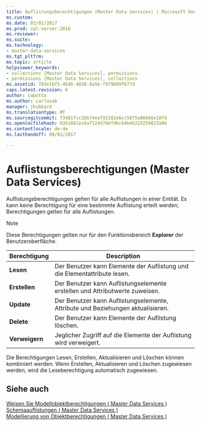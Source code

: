 ```yaml
---
title: Auflistungsberechtigungen (Master Data Services) | Microsoft Docs
ms.custom: 
ms.date: 03/01/2017
ms.prod: sql-server-2016
ms.reviewer: 
ms.suite: 
ms.technology:
- master-data-services
ms.tgt_pltfrm: 
ms.topic: article
helpviewer_keywords:
- collections [Master Data Services], permissions
- permissions [Master Data Services], collections
ms.assetid: 703e1bf5-4b4b-4830-8a5b-f979b09f677d
caps.latest.revision: 6
author: sabotta
ms.author: carlasab
manager: jhubbard
ms.translationtype: MT
ms.sourcegitcommit: f3481fcc2bb74eaf93182e6cc58f5a06666e10f4
ms.openlocfilehash: 6361881ec6af124d7bbfd6cb4b4b225259823a06
ms.contentlocale: de-de
ms.lasthandoff: 08/02/2017

---
```

# <a name="collection-permissions-master-data-services"></a>Auflistungsberechtigungen (Master Data Services)
  Auflistungsberechtigungen gelten für alle Auflistungen in einer Entität. Es kann keine Berechtigung für eine bestimmte Auflistung erteilt werden; Berechtigungen gelten für alle Auflistungen.  
  
> [!NOTE]  
>  Diese Berechtigungen gelten nur für den Funktionsbereich **Explorer** der Benutzeroberfläche.  
  
|Berechtigung|Description|  
|----------------|-----------------|  
|**Lesen**|Der Benutzer kann Elemente der Auflistung und die Elementattribute lesen.|  
|**Erstellen**|Der Benutzer kann Auflistungselemente erstellen und Attributwerte zuweisen.|  
|**Update**|Der Benutzer kann Auflistungselemente, Attribute und Beziehungen aktualisieren.|  
|**Delete**|Der Benutzer kann Elemente der Auflistung löschen.|  
|**Verweigern**|Jeglicher Zugriff auf die Elemente der Auflistung wird verweigert.|  
  
 Die Berechtigungen Lesen, Erstellen, Aktualisieren und Löschen können kombiniert werden. Wenn Erstellen, Aktualisieren und Löschen zugewiesen werden, wird die Leseberechtigung automatisch zugewiesen.  
  
## <a name="see-also"></a>Siehe auch  
 [Weisen Sie Modellobjektberechtigungen &#40; Master Data Services &#41;](../master-data-services/assign-model-object-permissions-master-data-services.md)   
 [Schemaauflistungen &#40; Master Data Services &#41;](../master-data-services/collections-master-data-services.md)   
 [Modellierung von Objektberechtigungen &#40; Master Data Services &#41;](../master-data-services/model-object-permissions-master-data-services.md)  
  
  
